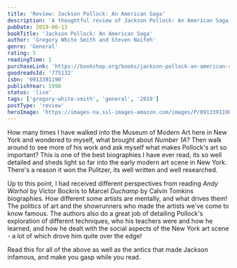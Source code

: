 ```yaml
---
title: 'Review: Jackson Pollock: An American Saga'
description: 'A thoughtful review of Jackson Pollock: An American Saga by Gregory White Smith and Steven Naifeh'
pubDate: 2019-06-13
bookTitle: 'Jackson Pollock: An American Saga'
author: 'Gregory White Smith and Steven Naifeh'
genre: 'General'
rating: 5
readingTime: 1
purchaseLink: 'https://bookshop.org/books/jackson-pollock-an-american-saga/9780913391198'
goodreadsId: '775132'
isbn: '0913391190'
publishYear: 1998
status: 'live'
tags: ['gregory-white-smith', 'general', '2019']
postType: 'review'
heroImage: 'https://images-na.ssl-images-amazon.com/images/P/0913391190.01.L.jpg'
---
```


How many times I have walked into the Museum of Modern Art here in New York and wondered to myself, what brought about *Number 1A*? Then walk around to see more of his work and ask myself what makes Pollock's art so important? This is one of the best biographies I have ever read, its so well detailed and sheds light so far into the early modern art scene in New York. There's a reason it won the Pulitzer, its well written and well researched.

Up to this point, I had received different perspectives from reading *Andy Warhol* by Victor Bockris to Marcel *Duchamp* by Calvin Tomkins biographies. How different some artists are mentally, and what drives them! The politics of art and the showrunners who made the artists we've come to know famous. The authors also do a great job of detailing Pollock's exploration of different techniques, who his teachers were and how he learned, and how he dealt with the social aspects of the New York art scene - a lot of which drove him quite over the edge!

Read this for all of the above as well as the antics that made Jackson infamous, and make you gasp while you read.